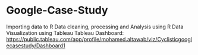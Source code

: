 # Google-Case-Study
Importing data to R
Data cleaning, processing and Analysis using R
Data Visualization using Tableau
Tableau Dashboard: https://public.tableau.com/app/profile/mohamed.altawab/viz/Cyclisticgooglecasestudy/Dashboard1
